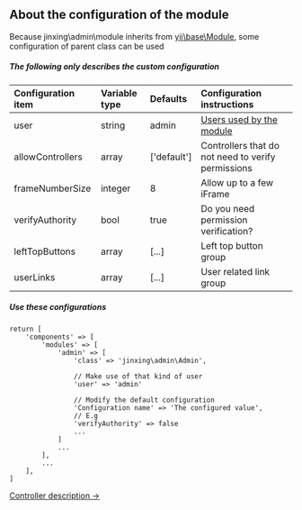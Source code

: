About the configuration of the module
-------------------------------------

Because jinxing\admin\module inherits from [yii\base\Module](http://www.yiichina.com/doc/api/2.0/yii-base-module), some configuration of parent class can be used

##### The following only describes the custom configuration

Configuration item |Variable type | Defaults     | Configuration instructions
:------------------|:-------------| :------------| :--------------------------
user               | string       | admin        | [Users used by the module](http://www.yiichina.com/doc/api/2.0/yii-web-user) 
allowControllers   | array        | ['default']  | Controllers that do not need to verify permissions
frameNumberSize    | integer      | 8            | Allow up to a few iFrame
verifyAuthority    | bool         | true         | Do you need permission verification?
leftTopButtons     | array        | [...]        | Left top button group
userLinks          | array        | [...]        | User related link group

##### Use these configurations

```
return [
    'components' => [
        'modules' => [
            'admin' => [
                'class' => 'jinxing\admin\Admin',
                
                // Make use of that kind of user
                'user' => 'admin'
                
                // Modify the default configuration
                'Configuration name' => 'The configured value',
                // E.g
                'verifyAuthority' => false
                ...
            ]
            ...
        ],
        ...
    ],
]
```

[Controller description →](./controller.md)